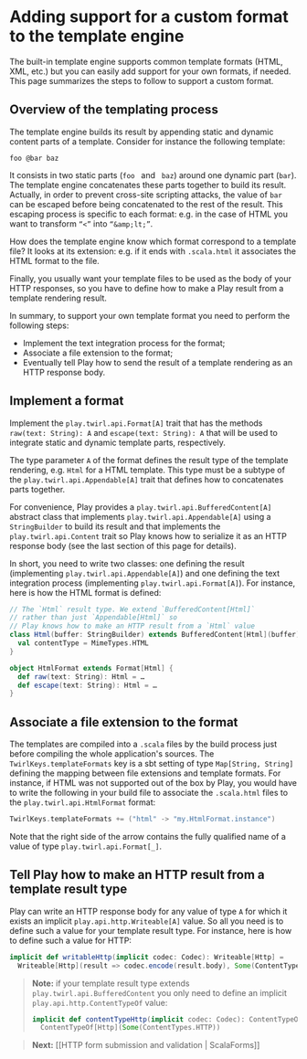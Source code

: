 <!--- Copyright (C) 2009-2013 Typesafe Inc. <http://www.typesafe.com> -->
# Adding support for a custom format to the template engine

The built-in template engine supports common template formats (HTML, XML, etc.) but you can easily add support for your own formats, if needed. This page summarizes the steps to follow to support a custom format.

## Overview of the templating process

The template engine builds its result by appending static and dynamic content parts of a template. Consider for instance the following template:

```
foo @bar baz
```

It consists in two static parts (`foo ` and ` baz`) around one dynamic part (`bar`). The template engine concatenates these parts together to build its result. Actually, in order to prevent cross-site scripting attacks, the value of `bar` can be escaped before being concatenated to the rest of the result. This escaping process is specific to each format: e.g. in the case of HTML you want to transform `“<”` into `“&amp;lt;”`.

How does the template engine know which format correspond to a template file? It looks at its extension: e.g. if it ends with `.scala.html` it associates the HTML format to the file.

Finally, you usually want your template files to be used as the body of your HTTP responses, so you have to define how to make a Play result from a template rendering result.

In summary, to support your own template format you need to perform the following steps:

* Implement the text integration process for the format;
* Associate a file extension to the format;
* Eventually tell Play how to send the result of a template rendering as an HTTP response body.

## Implement a format

Implement the `play.twirl.api.Format[A]` trait that has the methods `raw(text: String): A` and `escape(text: String): A` that will be used to integrate static and dynamic template parts, respectively.

The type parameter `A` of the format defines the result type of the template rendering, e.g. `Html` for a HTML template. This type must be a subtype of the `play.twirl.api.Appendable[A]` trait that defines how to concatenates parts together.

For convenience, Play provides a `play.twirl.api.BufferedContent[A]` abstract class that implements `play.twirl.api.Appendable[A]` using a `StringBuilder` to build its result and that implements the `play.twirl.api.Content` trait so Play knows how to serialize it as an HTTP response body (see the last section of this page for details).

In short, you need to write two classes: one defining the result (implementing `play.twirl.api.Appendable[A]`) and one defining the text integration process (implementing `play.twirl.api.Format[A]`). For instance, here is how the HTML format is defined:

```scala
// The `Html` result type. We extend `BufferedContent[Html]` 
// rather than just `Appendable[Html]` so
// Play knows how to make an HTTP result from a `Html` value
class Html(buffer: StringBuilder) extends BufferedContent[Html](buffer) {
  val contentType = MimeTypes.HTML
}

object HtmlFormat extends Format[Html] {
  def raw(text: String): Html = …
  def escape(text: String): Html = …
}
```

## Associate a file extension to the format

The templates are compiled into a `.scala` files by the build process just before compiling the whole application's sources. The `TwirlKeys.templateFormats` key is a sbt setting of type `Map[String, String]` defining the mapping between file extensions and template formats. For instance, if HTML was not supported out of the box by Play, you would have to write the following in your build file to associate the `.scala.html` files to the `play.twirl.api.HtmlFormat` format:

```scala
TwirlKeys.templateFormats += ("html" -> "my.HtmlFormat.instance")
```

Note that the right side of the arrow contains the fully qualified name of a value of type `play.twirl.api.Format[_]`.

## Tell Play how to make an HTTP result from a template result type

Play can write an HTTP response body for any value of type `A` for which it exists an implicit `play.api.http.Writeable[A]` value. So all you need is to define such a value for your template result type. For instance, here is how to define such a value for HTTP:

```scala
implicit def writableHttp(implicit codec: Codec): Writeable[Http] =
  Writeable[Http](result => codec.encode(result.body), Some(ContentTypes.HTTP))
```

> **Note:** if your template result type extends `play.twirl.api.BufferedContent` you only need to define an
> implicit `play.api.http.ContentTypeOf` value:
> ```scala
> implicit def contentTypeHttp(implicit codec: Codec): ContentTypeOf[Http] =
>   ContentTypeOf[Http](Some(ContentTypes.HTTP))
> ```

> **Next:** [[HTTP form submission and validation | ScalaForms]]
